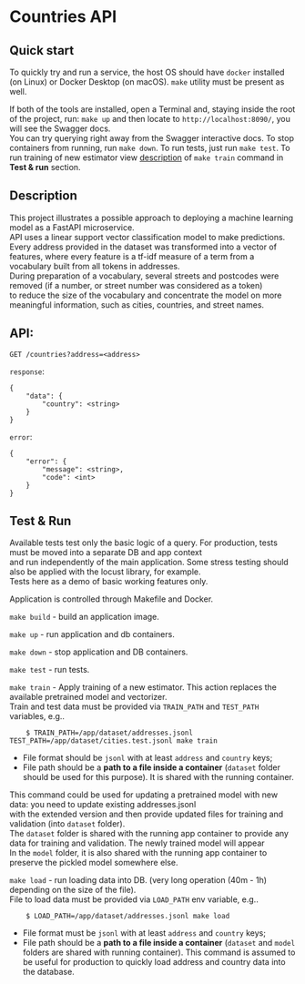 # Countries API

## Quick start

To quickly try and run a service, the host OS should have `docker` installed (on Linux) or Docker Desktop (on macOS).
`make` utility must be present as well.

If both of the tools are installed, open a Terminal and, staying inside the root of the project, run:
`make up` and then locate to `http://localhost:8090/`, you will see the Swagger docs.\
You can try querying right away from the Swagger interactive docs. To stop containers from running, run `make down`.
To run tests, just run `make test`. To run training of new estimator view [description](#test--run) of `make train` command in **Test & run** section.

## Description

This project illustrates a possible approach to deploying a machine learning model as a FastAPI microservice.\
API uses a linear support vector classification model to make predictions.\
Every address provided in the dataset was transformed into a vector of features, where every feature is a tf-idf measure of a term from a vocabulary built from all tokens in addresses.\
During preparation of a vocabulary, several streets and postcodes were removed (if a number, or street number was considered as a token)\
to reduce the size of the vocabulary and concentrate the model on more meaningful information, such as cities, countries, and street names.


## API:

`GET /countries?address=<address>`

`response`: 
```
{
    "data": {
        "country": <string>
    }
}
```

`error`:
```
{
    "error": {
        "message": <string>,
        "code": <int>
    }
}
```

## Test & Run

Available tests test only the basic logic of a query. For production, tests must be moved into a separate DB and app context\
and run independently of the main application.
Some stress testing should also be applied with the locust library, for example.\
Tests here as a demo of basic working features only.

Application is controlled through Makefile and Docker.

`make build` - build an application image.

`make up` - run application and db containers.

`make down` - stop application and DB containers.

`make test` - run tests.

`make train` - Apply training of a new estimator. This action replaces the available pretrained model and vectorizer.\
Train and test data must be provided via `TRAIN_PATH` and `TEST_PATH` variables, e.g..
```
    $ TRAIN_PATH=/app/dataset/addresses.jsonl TEST_PATH=/app/dataset/cities.test.jsonl make train
```

- File format should be `jsonl` with at least `address` and `country` keys;
- File path should be a **path to a file inside a container** (`dataset` folder should be used for this purpose). It is shared with the running container.

This command could be used for updating a pretrained model with new data: you need to update existing addresses.jsonl\
with the extended version and then provide updated files for training and validation (into `dataset` folder).\
The `dataset` folder is shared with the running app container to provide any data for training and validation. The newly trained model will appear\
In the `model` folder, it is also shared with the running app container to preserve the pickled model somewhere else.

`make load` - run loading data into DB. (very long operation (40m - 1h) depending on the size of the file).\
File to load data must be provided via `LOAD_PATH` env variable, e.g..
```
    $ LOAD_PATH=/app/dataset/addresses.jsonl make load
```

- File format must be `jsonl` with at least `address` and `country` keys;
- File path should be a **path to a file inside a container** (`dataset` and `model` folders are shared with running container).
This command is assumed to be useful for production to quickly load address and country data into the database.
